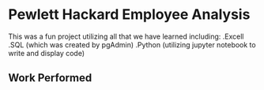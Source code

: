 # Pewlett Hackard Employee Analysis
This was a fun project utilizing all that we have learned including:
    .Excell
    .SQL (which was created by pgAdmin)
    .Python (utilizing jupyter notebook to write and display code)
## Work Performed
